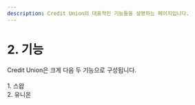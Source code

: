 ```yaml
---
description: Credit Union의 대표적인 기능들을 설명하는 페이지입니다.
---
```


# 2. 기능

Credit Union은 크게 다음 두 기능으로 구성됩니다.\
\
1\. 스왑\
2\. 유니온
